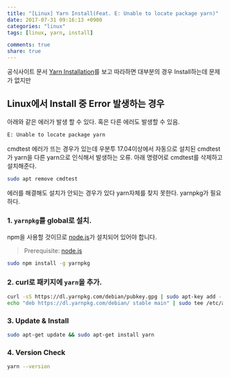 ```yaml
---
title: "[Linux] Yarn Install(Feat. E: Unable to locate package yarn)"
date: 2017-07-31 09:16:13 +0900
categories: "linux"
tags: [linux, yarn, install]

comments: true
share: true
---
```


공식사이트 문서 [Yarn Installation](https://yarnpkg.com/lang/en/docs/install/)를 보고 따라하면 대부분의 경우 Install하는데 문제가 없지만

## Linux에서 Install 중 Error 발생하는 경우

아래와 같은 에러가 발생 할 수 있다. 혹은 다른 에러도 발생할 수 있음.

```sh
E: Unable to locate package yarn
```

cmdtest 에러가 뜨는 경우가 있는데 우분투 17.04이상에서 자동으로 설치된 cmdtest가 yarn을 다른 yarn으로 인식해서 발생하는 오류. 아래 명령어로 cmdtest를 삭제하고 설치해준다.

```sh
sudo apt remove cmdtest
```

에러를 해결해도 설치가 안되는 경우가 있다 yarn자체를 찾지 못한다. yarnpkg가 필요 하다.

### 1. `yarnpkg`를 global로 설치.

npm을 사용할 것이므로 [node.js][node.js]가 설치되어 있어야 합니다.

> Prerequisite: [node.js][node.js]

```sh
sudo npm install -g yarnpkg
```

### 2. curl로 패키지에 `yarn`을 추가.

```sh
curl -sS https://dl.yarnpkg.com/debian/pubkey.gpg | sudo apt-key add -
echo "deb https://dl.yarnpkg.com/debian/ stable main" | sudo tee /etc/apt/sources.list.d/yarn.list
```

### 3. Update & Install

```sh
sudo apt-get update && sudo apt-get install yarn
```

### 4. Version Check

```sh
yarn --version
```

[node.js]: https://nodejs.org
